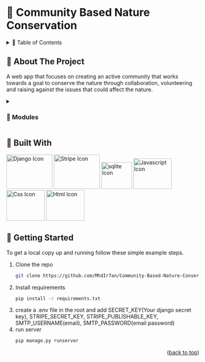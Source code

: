 # 🌳 Community Based Nature Conservation
<details>
  <summary>🚀 Table of Contents</summary>
  <ol>
    <li>
      <a href="#-about-the-project">About The Project</a>
      <ul>
        <li><a href="#-modules">Modules</a></li>
        <li><a href="#admin-issue-verification">Admin - Issue Verification</a></li>
        <li><a href="#organiser-event-organisation">Organiser - Event Organisation</a></li>
        <li><a href="#user-event-registration">User - Event Registration</a></li>
        <li><a href="#user-raise-issue">User - Raise Issue</a></li>
        <li><a href="#supplier-add-item">Supplier - Add Item</a></li>
      </ul>
    </li>
    <li>
      <a href="#-built-with">Built With</a>
    </li>
    <li>
      <a href="#-getting-started">Getting Started</a>
    </li>
  </ol>
</details>



<!-- ABOUT THE PROJECT -->
## 🔔 About The Project
 A web app that focuses on creating an active community that works towards a goal to conserve the nature through collaboration, volunteering and raising against the issues that could affect the nature.
<details>
  <summary><h3>📁 Modules</h3></summary>
  <ul>
    <li>Admin</li>
    <li>User</li>
    <li>Organisation</li>
    <li>Supplier</li>
    <li>Researcher</li>
  </ul>

<h3>Admin Issue Verification</h3>
<img src="https://github.com/MhdIr7an/Community-Based-Nature-Conservation/assets/93046265/1b760e4d-0887-457a-a138-174f1907c2df" width="600" height="300" />

<h3>Organiser Event Organisation</h3>
<img src="https://github.com/MhdIr7an/Community-Based-Nature-Conservation/assets/93046265/da98d6cc-ec05-498b-a162-134c20a86aaa" width="600" height="300" />

<h3>User Event Registration</h3>
<img src="https://github.com/MhdIr7an/Community-Based-Nature-Conservation/assets/93046265/962f8c3b-21f2-43b2-bacd-2134bc5cd200" width="600" height="300" />

<h3>User Raise Issue</h3>
<img src="https://github.com/MhdIr7an/Community-Based-Nature-Conservation/assets/93046265/6c0ecc88-dd93-4949-b98e-c7cf80e4c964" width="600" height="300" />

<h3>Supplier Add Item</h3>
<img src="https://github.com/MhdIr7an/Community-Based-Nature-Conservation/assets/93046265/cb2b25dd-b75c-448b-95a3-2078e1a2216f" width="600" height="300" />
</details>


## 🧰 Built With
<div>
<img alt="Django Icon" width="120" height="90" src="https://cdn.iconscout.com/icon/free/png-256/free-django-13-1175187.png?f=webp&amp;w=256">
<img alt="Stripe Icon" width="120" height="90" src="https://cdn.iconscout.com/icon/free/png-256/free-stripe-3521744-2945188.png?f=webp&amp;w=256">
<img alt="sqlite Icon" width="80" height="70" src="https://cdn.iconscout.com/icon/premium/png-256-thumb/sqlite-file-1942493-1640055.png?f=webp&amp;w=256">
<img alt="Javascript Icon" width="100" height="80" src="https://cdn.iconscout.com/icon/free/png-256/free-javascript-2038874-1720087.png?f=webp&amp;w=256">
<img alt="Css Icon" width="100" height="80" src="https://cdn.iconscout.com/icon/free/png-256/free-css-38-226095.png?f=webp&amp;w=256">
<img alt="Html Icon" width="100" height="80" src="https://cdn.iconscout.com/icon/free/png-256/free-html-59-225995.png?f=webp&amp;w=256">
</div>

<!-- GETTING STARTED -->
## 🚪 Getting Started

To get a local copy up and running follow these simple example steps.

1. Clone the repo
   ```sh
   git clone https://github.com/MhdIr7an/Community-Based-Nature-Conservation.git
   ```
2. Install requirements
   ```sh
   pip install -r requirements.txt
   ```
3. create a .env file in the root and add SECRET_KEY(Your django secret key), STRIPE_SECRET_KEY, STRIPE_PUBLISHABLE_KEY, SMTP_USERNAME(email), SMTP_PASSWORD(email password)
4. run server
   ```sh
   pip manage.py runserver
   ```

<p align="right">(<a href="#-community-based-nature-conservation">back to top</a>)<p>

